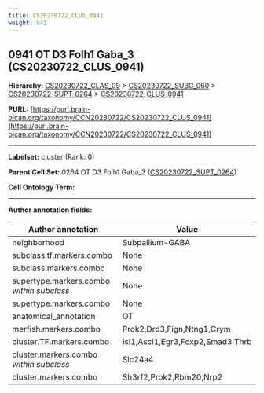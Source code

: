 ```yaml
---
title: CS20230722_CLUS_0941
weight: 941
---
```

## 0941 OT D3 Folh1 Gaba_3 (CS20230722_CLUS_0941)
<b>Hierarchy: </b>
[CS20230722_CLAS_09](../CS20230722_CLAS_09) >
[CS20230722_SUBC_060](../CS20230722_SUBC_060) >
[CS20230722_SUPT_0264](../CS20230722_SUPT_0264) >
[CS20230722_CLUS_0941](../CS20230722_CLUS_0941)

**PURL:** [https://purl.brain-bican.org/taxonomy/CCN20230722/CS20230722_CLUS_0941](https://purl.brain-bican.org/taxonomy/CCN20230722/CS20230722_CLUS_0941)

---


**Labelset:** cluster (Rank: 0)

**Parent Cell Set:** 0264 OT D3 Folh1 Gaba_3 ([CS20230722_SUPT_0264](../CS20230722_SUPT_0264))



**Cell Ontology Term:** 

[MARKER GENES.]: #


---

[TRANSFERRED ANNOTATIONS.]: #


[AUTHOR ANNOTATION FIELDS.]: #


**Author annotation fields:**

| Author annotation | Value |
|-------------------|-------|
|neighborhood|Subpallium-GABA|
|subclass.tf.markers.combo|None|
|subclass.markers.combo|None|
|supertype.markers.combo _within subclass_|None|
|supertype.markers.combo|None|
|anatomical_annotation|OT|
|merfish.markers.combo|Prok2,Drd3,Fign,Ntng1,Crym|
|cluster.TF.markers.combo|Isl1,Ascl1,Egr3,Foxp2,Smad3,Thrb|
|cluster.markers.combo _within subclass_|Slc24a4|
|cluster.markers.combo|Sh3rf2,Prok2,Rbm20,Nrp2|
